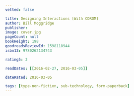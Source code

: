 ```yaml
---
vetted: false

title: Designing Interactions [With CDROM]
author: Bill Moggridge
publisher: 
image: cover.jpg
pageCount: null
bookHeight: 198
goodreadsReviewId: 1598118944
isbn13: 9780262134743

rating5: 3

readDates: [[2016-02-27, 2016-03-05]]

dateRated: 2016-03-05

tags: [type-non-fiction, sub-technology, form-paperback]
---
```

